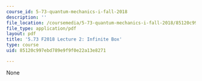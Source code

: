 ```yaml
---
course_id: 5-73-quantum-mechanics-i-fall-2018
description: ''
file_location: /coursemedia/5-73-quantum-mechanics-i-fall-2018/85120c997ebd789e9f9f0e22a13e8271_MIT5_73F18_Lec2.pdf
file_type: application/pdf
layout: pdf
title: '5.73 F2018 Lecture 2: Infinite Box'
type: course
uid: 85120c997ebd789e9f9f0e22a13e8271

---
```

None